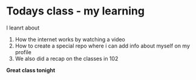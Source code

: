
# Todays class  - my learning

I leanrt about 

1. How the internet works by watching a video
2. How to create a special repo where i can add info about myself on my profile
3. We also did a recap on the classes in 102

**Great class tonight**
